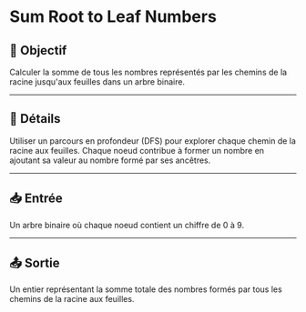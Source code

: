 # Sum Root to Leaf Numbers

## 🎯 Objectif

Calculer la somme de tous les nombres représentés par les chemins de la racine jusqu'aux feuilles dans un arbre binaire.


---

## 📝 Détails

Utiliser un parcours en profondeur (DFS) pour explorer chaque chemin de la racine aux feuilles. Chaque noeud contribue à former un nombre en ajoutant sa valeur au nombre formé par ses ancêtres.


---

## 📥 Entrée

Un arbre binaire où chaque noeud contient un chiffre de 0 à 9.

---

## 📤 Sortie

Un entier représentant la somme totale des nombres formés par tous les chemins de la racine aux feuilles.
